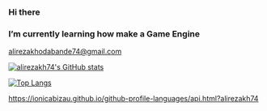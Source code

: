 ### Hi there
### I’m currently learning how make a Game Engine
alirezakhodabande74@gmail.com

[![alirezakh74's GitHub stats](https://github-readme-stats.vercel.app/api?username=alirezakh74&count_private=true&show_icons=true&theme=radical)](https://github.com/alirezakh74/github-readme-stats)

[![Top Langs](https://github-readme-stats.vercel.app/api/top-langs/?username=alirezakh74&hide=html,javascript&show_icons=true&theme=radical)](https://github.com/alirezakh74/github-readme-stats)

https://ionicabizau.github.io/github-profile-languages/api.html?alirezakh74


<!--
**alirezakh74/alirezakh74** is a ✨ _special_ ✨ repository because its `README.md` (this file) appears on your GitHub profile.

Here are some ideas to get you started:

- 🔭 I’m currently working on 2d Game Engine
- 🌱 I’m currently learning how make a Game Engine
- 👯 I’m looking to collaborate on ...
- 🤔 I’m looking for help with ...
- 💬 Ask me about ...
- 📫 How to reach me: alirezakhodabande74@gmail.com
- 😄 Pronouns: ...
- ⚡ Fun fact: ...
-->
